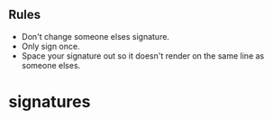 ## Rules
- Don't change someone elses signature.
- Only sign once.
- Space your signature out so it doesn't render on the same line as someone elses.
# signatures
